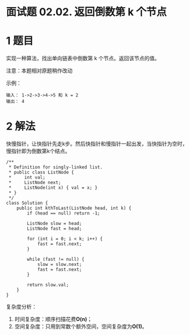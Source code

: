 # 面试题 02.02. 返回倒数第 k 个节点

# 1 题目

实现一种算法，找出单向链表中倒数第 k 个节点。返回该节点的值。

注意：本题相对原题稍作改动

示例：

```
输入： 1->2->3->4->5 和 k = 2
输出： 4
```

# 2 解法

快慢指针，让快指针先走k步。然后快指针和慢指针一起出发，当快指针为空时，慢指针即为倒数第k个结点。

```
/**
 * Definition for singly-linked list.
 * public class ListNode {
 *     int val;
 *     ListNode next;
 *     ListNode(int x) { val = x; }
 * }
 */
class Solution {
    public int kthToLast(ListNode head, int k) {
        if (head == null) return -1;

        ListNode slow = head;
        ListNode fast = head;

        for (int i = 0; i < k; i++) {
            fast = fast.next;
        }

        while (fast != null) {
            slow = slow.next;
            fast = fast.next;
        }

        return slow.val;
    }
}
```

复杂度分析：

1. 时间复杂度：顺序扫描花费**O(n)**；
2. 空间复杂度：只用到常数个额外空间，空间复杂度为**O(1)**。

